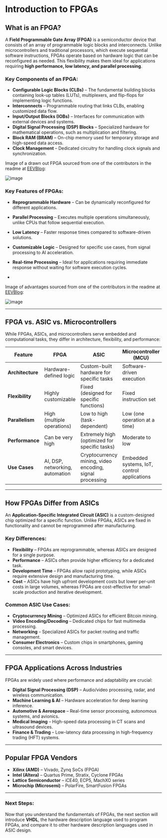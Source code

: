 # Introduction to FPGAs

## What is an FPGA?

A **Field Programmable Gate Array (FPGA)** is a semiconductor device that consists of an array of programmable logic blocks and interconnects. Unlike microcontrollers and traditional processors, which execute sequential software instructions, FPGAs operate based on hardware logic that can be reconfigured as needed. This flexibility makes them ideal for applications requiring **high performance, low latency, and parallel processing**.

### Key Components of an FPGA:

- **Configurable Logic Blocks (CLBs)** – The fundamental building blocks containing look-up tables (LUTs), multiplexers, and flip-flops for implementing logic functions.
- **Interconnects** – Programmable routing that links CLBs, enabling customized data flow.
- **Input/Output Blocks (IOBs)** – Interfaces for communication with external devices and systems.
- **Digital Signal Processing (DSP) Blocks** – Specialized hardware for mathematical operations, such as multiplication and filtering.
- **Block RAM (BRAM)** – On-chip memory used for temporary storage and high-speed data access.
- **Clock Management** – Dedicated circuitry for handling clock signals and synchronization.

Image of a drawn out FPGA sourced from one of the contributors in the readme at [EEVBlog](https://www.youtube.com/watch?v=gUsHwi4M4xE):

![image](https://github.com/user-attachments/assets/11b25062-50e5-4879-bea9-2b80411fd593)


### Key Features of FPGAs:

- **Reprogrammable Hardware** – Can be dynamically reconfigured for different applications.
- **Parallel Processing** – Executes multiple operations simultaneously, unlike CPUs that follow sequential execution.
- **Low Latency** – Faster response times compared to software-driven solutions.
- **Customizable Logic** – Designed for specific use cases, from signal processing to AI acceleration.
- **Real-time Processing** – Ideal for applications requiring immediate response without waiting for software execution cycles.

- 
Image of advantages sourced from one of the contributors in the readme at [EEVBlog](https://www.youtube.com/watch?v=gUsHwi4M4xE):

![image](https://github.com/user-attachments/assets/f7b467be-168e-48fa-8f23-e25caef27f57)


---

## FPGA vs. ASIC vs. Microcontrollers

While FPGAs, ASICs, and microcontrollers serve embedded and computational tasks, they differ in architecture, flexibility, and performance:

|Feature|FPGA|ASIC|Microcontroller (MCU)|
|---|---|---|---|
|**Architecture**|Hardware-defined logic|Custom-built hardware for specific tasks|Software-driven execution|
|**Flexibility**|Highly customizable|Fixed (designed for specific functions)|Fixed instruction set|
|**Parallelism**|High (multiple operations)|Low to high (task-dependent)|Low (one operation at a time)|
|**Performance**|Can be very high|Extremely high (optimized for specific tasks)|Moderate to low|
|**Use Cases**|AI, DSP, networking, automation|Cryptocurrency mining, video encoding, signal processing|Embedded systems, IoT, control applications|

---

## How FPGAs Differ from ASICs

An **Application-Specific Integrated Circuit (ASIC)** is a custom-designed chip optimized for a specific function. Unlike FPGAs, ASICs are fixed in functionality and cannot be reprogrammed after manufacturing.

### Key Differences:

- **Flexibility** – FPGAs are reprogrammable, whereas ASICs are designed for a single purpose.
- **Performance** – ASICs often provide higher efficiency for a dedicated task.
- **Development Time** – FPGAs allow rapid prototyping, while ASICs require extensive design and manufacturing time.
- **Cost** – ASICs have high upfront development costs but lower per-unit costs in large volumes, whereas FPGAs are cost-effective for small-scale production and iterative development.

### Common ASIC Use Cases:

- **Cryptocurrency Mining** – Optimized ASICs for efficient Bitcoin mining.
- **Video Encoding/Decoding** – Dedicated chips for fast multimedia processing.
- **Networking** – Specialized ASICs for packet routing and traffic management.
- **Consumer Electronics** – Custom chips in smartphones, gaming consoles, and smart devices.

---

## FPGA Applications Across Industries

FPGAs are widely used where performance and adaptability are crucial:

- **Digital Signal Processing (DSP)** – Audio/video processing, radar, and wireless communication.
- **Machine Learning & AI** – Hardware acceleration for deep learning inference.
- **Automotive & Aerospace** – Real-time sensor processing, autonomous systems, and avionics.
- **Medical Imaging** – High-speed data processing in CT scans and ultrasound devices.
- **Finance & Trading** – Low-latency data processing in high-frequency trading (HFT) systems.

---

## Popular FPGA Vendors

- **Xilinx (AMD)** – Vivado, Zynq SoCs (FPGA)
- **Intel (Altera)** – Quartus Prime, Stratix, Cyclone FPGAs
- **Lattice Semiconductor** – iCE40, ECP5, MachXO series
- **Microchip (Microsemi)** – PolarFire, SmartFusion FPGAs

---

### Next Steps:

Now that you understand the fundamentals of FPGAs, the next section will introduce **VHDL**, the hardware description language used to program FPGAs, and compare it to other hardware description languages used in ASIC design.
